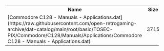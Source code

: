 <table>
<tr><th>Name</th><th>Size</th></tr>
<tr><td>[Commodore C128 - Manuals - Applications.dat](https://raw.githubusercontent.com/open-retrogaming-archive/dat-catalog/main/root/basic/TOSEC-PIX/Commodore/C128/Manuals/Applications/Commodore C128 - Manuals - Applications.dat)</td><td>3715</td></tr>
</table>
